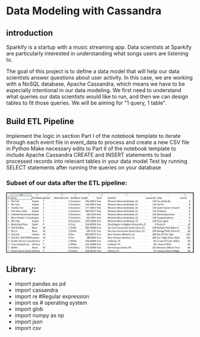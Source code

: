 # Data Modeling with Cassandra

## introduction
Sparkify is a startup with a music streaming app. Data scientists at Sparkify are particularly interested in understanding what songs users are listening to.

The goal of this project is to define a data model that will help our data scientists answer questions about user activity. In this case, we are working with a NoSQL database, Apache Cassandra, which means we have to be especially intentional in our data modeling. We first need to understand what queries our data scientists would like to run, and then we can design tables to fit those queries. We will be aiming for "1 query, 1 table".


## Build ETL Pipeline
Implement the logic in section Part I of the notebook template to iterate through each event file in event_data to process and create a new CSV file in Python
Make necessary edits to Part II of the notebook template to include Apache Cassandra CREATE and INSERT statements to load processed records into relevant tables in your data model
Test by running SELECT statements after running the queries on your database

### Subset of our data after the ETL pipeline:


![Blankdiagram](image_event_datafile_new.jpg)

## Library:
- import pandas as pd
- import cassandra
- import re #Regular expression 
- import os # operating system
- import glob
- import numpy as np
- import json
- import csv





